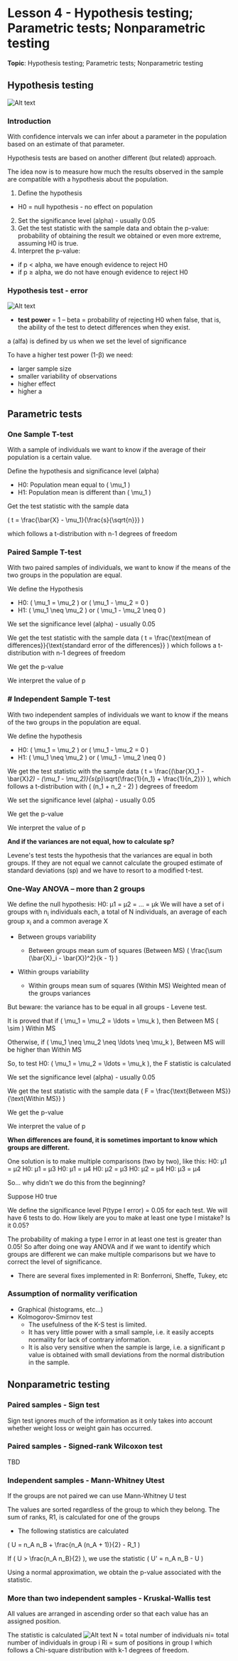 # Lesson 4 - Hypothesis testing; Parametric tests; Nonparametric testing

**Topic**: Hypothesis testing; Parametric tests; Nonparametric testing

## Hypothesis testing

![Alt text](../../images/image4.0.png)

### Introduction

With confidence intervals we can infer about a parameter in the population based on an estimate of that parameter.

Hypothesis tests are based on another different (but related) approach.

The idea now is to measure how much the results observed in the sample are compatible with a hypothesis about the population.

1. Define the hypothesis
  - H0 = null hypothesis - no effect on population
2. Set the significance level (alpha) - usually 0.05
3. Get the test statistic with the sample data and obtain the p-value: probability of obtaining the result we obtained or even more extreme, assuming H0 is true.
5. Interpret the p-value:
- if p < alpha, we have enough evidence to reject H0
- if p ≥ alpha, we do not have enough evidence to reject H0

### Hypothesis test - error
![Alt text](../../images/image4.1.png)

- **test power** = 1 – beta =  probability of rejecting H0 when false, that is, the ability of the test to detect differences when they exist.

a (alfa) is defined by us when we set the level of significance

To have a higher test power (1-β) we need:
- larger sample size
- smaller variability of observations
- higher effect
- higher a

## Parametric tests

### One Sample T-test

With a sample of individuals we want to know if the average of their population is a certain value.

Define the hypothesis and significance level (alpha)

- H0: Population mean equal to \( \mu_1 \)
- H1: Population mean is different than \( \mu_1 \)

Get the test statistic with the sample data

\( t = \frac{\bar{X} - \mu_1}{\frac{s}{\sqrt{n}}} \)

which follows a t-distribution with n-1 degrees of freedom

### Paired Sample T-test

With two paired samples of individuals, we want to know if the means of the two groups in the population are equal.

We define the Hypothesis
- H0: \( \mu_1 = \mu_2 \) or \( \mu_1 - \mu_2 = 0 \)
- H1: \( \mu_1 \neq \mu_2 \) or \( \mu_1 - \mu_2 \neq 0 \)

We set the significance level (alpha) - usually 0.05

We get the test statistic with the sample data
\( t = \frac{\text{mean of differences}}{\text{standard error of the differences}} \) which follows a t-distribution with n-1 degrees of freedom

We get the p-value

We interpret the value of p

### # Independent Sample T-test

With two independent samples of individuals we want to know if the means of the two groups in the population are equal.

We define the hypothesis
- H0: \( \mu_1 = \mu_2 \) or \( \mu_1 - \mu_2 = 0 \)
- H1: \( \mu_1 \neq \mu_2 \) or \( \mu_1 - \mu_2 \neq 0 \)

We get the test statistic with the sample data
\( t = \frac{(\bar{X}_1 - \bar{X}_2) - (\mu_1 - \mu_2)}{s_{p}\sqrt{\frac{1}{n_1} + \frac{1}{n_2}}} \), which follows a t-distribution with \( (n_1 + n_2 - 2) \) degrees of freedom

We set the significance level (alpha) - usually 0.05

We get the p-value

We interpret the value of p

**And if the variances are not equal, how to calculate sp?**

Levene's test tests the hypothesis that the variances are equal in both groups.
If they are not equal we cannot calculate the grouped estimate of standard deviations (sp) and we have to resort to a modified t-test.

### One-Way ANOVA – more than 2 groups

We define the null hypothesis:
H0: μ1 = μ2 = ... = μk
We will have a set of i groups with n<sub>i</sub> individuals each, a total of N individuals, an average of each group x<sub>i</sub> and a common average X

- Between groups variability
  - Between groups mean sum of squares (Between MS)
    \( \frac{\sum (\bar{X}_i - \bar{X})^2}{k - 1} \)

- Within groups variability
  - Within groups mean sum of squares (Within MS)
    Weighted mean of the groups variances

But beware: the variance has to be equal in all groups - Levene test.

It is proved that if \( \mu_1 = \mu_2 = \ldots = \mu_k \), then Between MS \( \sim \) Within MS

Otherwise, if \( \mu_1 \neq \mu_2 \neq \ldots \neq \mu_k \), Between MS will be higher than Within MS

So, to test H0: \( \mu_1 = \mu_2 = \ldots = \mu_k \), the F statistic is calculated

We set the significance level (alpha) - usually 0.05

We get the test statistic with the sample data
\( F = \frac{\text{Between MS}}{\text{Within MS}} \)

We get the p-value

We interpret the value of p

**When differences are found, it is sometimes important to know which groups are different.**

One solution is to make multiple comparisons (two by two), like this:
H0: μ1 = μ2
H0: μ1 = μ3
H0: μ1 = μ4
H0: μ2 = μ3
H0: μ2 = μ4
H0: μ3 = μ4

So... why didn't we do this from the beginning?

Suppose H0 true

We define the significance level  P(type I error) = 0.05  for each test.
We will have 6 tests to do.
How likely are you to make at least one type I mistake?
Is it 0.05?

The probability of making a type I error in at least one test is greater than 0.05!
So after doing one way ANOVA and if we want to identify which groups are different we can make multiple comparisons but we have to correct the level of significance.

- There are several fixes implemented in R:
Bonferroni, Sheffe, Tukey, etc

### Assumption of normality verification

- Graphical (histograms, etc...)
- Kolmogorov-Smirnov test
  - The usefulness of the K-S test is limited.
  - It has very little power with a small sample, i.e. it easily accepts normality for lack of contrary information.
  - It is also very sensitive when the sample is large, i.e. a significant p value is obtained with small deviations from the normal distribution in the sample.

## Nonparametric testing

### Paired samples - Sign test

Sign test ignores much of the information as it only takes into account whether weight loss or weight gain has occurred.

### Paired samples - Signed-rank Wilcoxon test

TBD

### Independent samples - Mann-Whitney Utest

If the groups are not paired we can use Mann-Whitney U test

The values are sorted regardless of the group to which they belong. The sum of ranks, R1, is calculated for one of the groups

- The following statistics are calculated

\( U = n_A n_B + \frac{n_A (n_A + 1)}{2} - R_1 \)

If \( U > \frac{n_A n_B}{2} \), we use the statistic \( U' = n_A n_B - U \)

Using a normal approximation, we obtain the p-value associated with the statistic.

### More than two independent samples - Kruskal-Wallis test

All values are arranged in ascending order so that each value has an assigned position.

The statistic is calculated
![Alt text](../../images/image4.2.png)
N = total number of individuals
ni= total number of individuals in group i
Ri = sum of positions in group I
which follows a Chi-square distribution with k-1 degrees of freedom.
